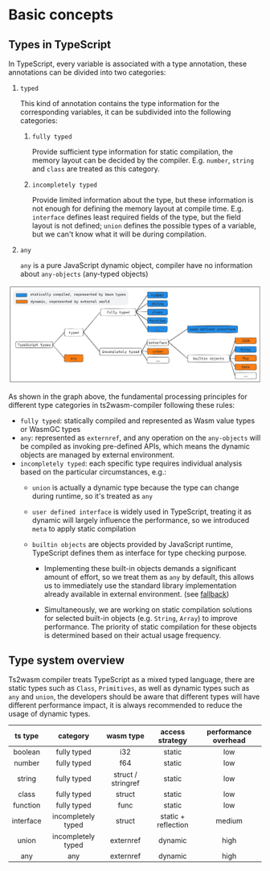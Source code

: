 # Basic concepts

## Types in TypeScript

In TypeScript, every variable is associated with a type annotation, these annotations can be divided into two categories:

1. `typed`

    This kind of annotation contains the type information for the corresponding variables, it can be subdivided into the following categories:

    1. `fully typed`

        Provide sufficient type information for static compilation, the memory layout can be decided by the compiler. E.g. `number`, `string` and `class` are treated as this category.

    2. `incompletely typed`

        Provide limited information about the type, but these information is not enough for defining the memory layout at compile time. E.g. `interface` defines least required fields of the type, but the field layout is not defined; `union` defines the possible types of a variable, but we can't know what it will be during compilation.

2. `any`

    `any` is a pure JavaScript dynamic object, compiler have no information about `any-objects` (any-typed objects)

![](./img/type_category.excalidraw.png)

As shown in the graph above, the fundamental processing principles for different type categories in ts2wasm-compiler following these rules:
- `fully typed`: statically compiled and represented as Wasm value types or WasmGC types
- `any`: represented as `externref`, and any operation on the `any-objects` will be compiled as invoking pre-defined APIs, which means the dynamic objects are managed by external environment.
- `incompletely typed`: each specific type requires individual analysis based on the particular circumstances, e.g.:
    - `union` is actually a dynamic type because the type can change during runtime, so it's treated as `any`
    - `user defined interface` is widely used in TypeScript, treating it as dynamic will largely influence the performance, so we introduced `meta` to apply static compilation
    - `builtin objects` are objects provided by JavaScript runtime, TypeScript defines them as interface for type checking purpose.

        - Implementing these built-in objects demands a significant amount of effort, so we treat them as `any` by default, this allows us to immediately use the standard library implementation already available in external environment. (see [fallback](../fallback.md))

        - Simultaneously, we are working on static compilation solutions for selected built-in objects (e.g. `String`, `Array`) to improve performance. The priority of static compilation for these objects is determined based on their actual usage frequency.

## Type system overview

Ts2wasm compiler treats TypeScript as a mixed typed language, there are static types such as `Class`, `Primitives`, as well as dynamic types such as `any` and `union`, the developers should be aware that different types will have different performance impact, it is always recommended to reduce the usage of dynamic types.

|  ts type | category | wasm type | access strategy | performance overhead |
| :----: | :----: | :----: | :----: | :----: |
| boolean | fully typed | i32 | static | low |
| number | fully typed |f64 | static | low |
| string | fully typed |struct / stringref | static | low |
| class | fully typed |struct | static | low |
| function | fully typed |func | static | low |
| interface | incompletely typed |struct | static + reflection | medium |
| union | incompletely typed |externref | dynamic | high |
| any | any |externref | dynamic | high |

